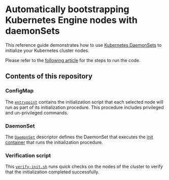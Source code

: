 # Automatically bootstrapping Kubernetes Engine nodes with daemonSets

This reference guide demonstrates how to use
[Kubernetes DaemonSets](https://kubernetes.io/docs/concepts/workloads/controllers/daemonset/)
to initialize your Kubernetes cluster nodes.

Please refer to the [following article](https://cloud.google.com/solutions/automatically-bootstrapping-gke-daemonsets) for the steps to run the code.

## Contents of this repository

### ConfigMap

The [`entrypoint`](cm-entrypoint.yaml) contains the initialization script that each selected node will run as part of its initialization procedure.
This procedure includes privileged and un-privileged commands.

### DaemonSet

The [`DaemonSet`](daemon-set.yaml) descriptor defines the DaemonSet that executes the [init container](https://kubernetes.io/docs/concepts/workloads/pods/init-containers/)
that runs the initialization procedure.

### Verification script

This [`verify-init.sh`](verify-init.sh) runs quick checks on the nodes of the cluster to verify that the initialization completed successfully.
